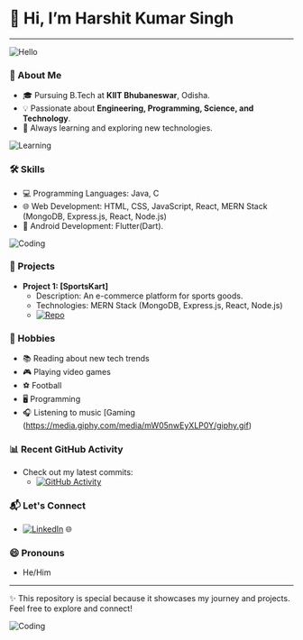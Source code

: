 # 👋 Hi, I’m Harshit Kumar Singh
---

![Hello](https://media.giphy.com/media/ASd0Ukj0y3qMM/giphy.gif)

### 🚀 About Me
- 🎓 Pursuing B.Tech at **KIIT Bhubaneswar**, Odisha.
- 💡 Passionate about **Engineering, Programming, Science, and Technology**.
- 🌱 Always learning and exploring new technologies.

![Learning](https://media.giphy.com/media/SWoSkN6DxTszqIKEqv/giphy.gif)

### 🛠️ Skills
- 💻 Programming Languages: Java, C
- 🌐 Web Development: HTML, CSS, JavaScript, React, MERN Stack (MongoDB, Express.js, React, Node.js)
- 📱 Android Development: Flutter(Dart).

![Coding](https://media.giphy.com/media/7P5vhZd6t2sgfXmj12/giphy.gif)

### 📂 Projects
- **Project 1: [SportsKart]**
  - Description: An e-commerce platform for sports goods.
  - Technologies: MERN Stack (MongoDB, Express.js, React, Node.js)
  - [![Repo](https://img.shields.io/badge/GitHub-Repository-blue)](https://github.com/your-profile/project-1)

### 🎨 Hobbies
- 📚 Reading about new tech trends
- 🎮 Playing video games
- ⚽ Football
- 🖥️ Programming
- 🎧 Listening to music
[Gaming (https://media.giphy.com/media/mW05nwEyXLP0Y/giphy.gif)

### 📊 Recent GitHub Activity
- Check out my latest commits:
  - [![GitHub Activity](https://img.shields.io/github/last-commit/your-username/your-repository)](https://github.com/HarshittSinghh/Foob_App)

### 📬 Let's Connect
- [![LinkedIn](https://img.shields.io/badge/LinkedIn-Connect-blue)](https://www.linkedin.com/in/harshit-kumar-singh-46511022b?utm_source=share&utm_campaign=share_via&utm_content=profile&utm_medium=android_app) 🌐

### 😄 Pronouns
- He/Him

---

✨ This repository is special because it showcases my journey and projects. Feel free to explore and connect!

![Coding](https://media.giphy.com/media/iIqmM5tTjmpOB9mpbn/giphy.gif)